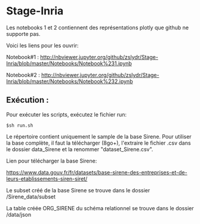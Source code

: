 # Stage-Inria

Les notebooks 1 et 2 contiennent des représentations plotly que github ne supporte pas.

Voici les liens pour les ouvrir:

Notebook#1 : http://nbviewer.jupyter.org/github/zslydr/Stage-Inria/blob/master/Notebooks/Notebook%231.ipynb

Notebook#2 : http://nbviewer.jupyter.org/github/zslydr/Stage-Inria/blob/master/Notebooks/Notebook%232.ipynb

## Exécution :

Pour exécuter les scripts, exécutez le fichier run:
```shell
$sh run.sh
```
Le répertoire contient uniquement le sample de la base Sirene. Pour utiliser la base complète, il faut la télécharger (8go+), l'extraire le fichier .csv dans le dossier data_Sirene et la renommer "dataset_Sirene.csv".

Lien pour télécharger la base Sirene:

https://www.data.gouv.fr/fr/datasets/base-sirene-des-entreprises-et-de-leurs-etablissements-siren-siret/

Le subset créé de la base Sirene se trouve dans le dossier /Sirene_data/subset

La table créée ORG_SIRENE du schéma relationnel se trouve dans le dossier /data/json
